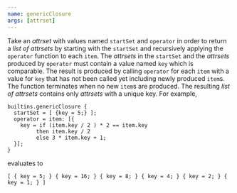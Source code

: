 ```yaml
---
name: genericClosure
args: [attrset]
---
```

Take an *attrset* with values named `startSet` and `operator` in order to
return a *list of attrsets* by starting with the `startSet` and recursively
applying the `operator` function to each `item`. The *attrsets* in the
`startSet` and the *attrsets* produced by `operator` must contain a value
named `key` which is comparable. The result is produced by calling `operator`
for each `item` with a value for `key` that has not been called yet including
newly produced `item`s. The function terminates when no new `item`s are
produced. The resulting *list of attrsets* contains only *attrsets* with a
unique key. For example,

```
builtins.genericClosure {
  startSet = [ {key = 5;} ];
  operator = item: [{
    key = if (item.key / 2 ) * 2 == item.key
         then item.key / 2
         else 3 * item.key + 1;
  }];
}
```
evaluates to
```
[ { key = 5; } { key = 16; } { key = 8; } { key = 4; } { key = 2; } { key = 1; } ]
```
